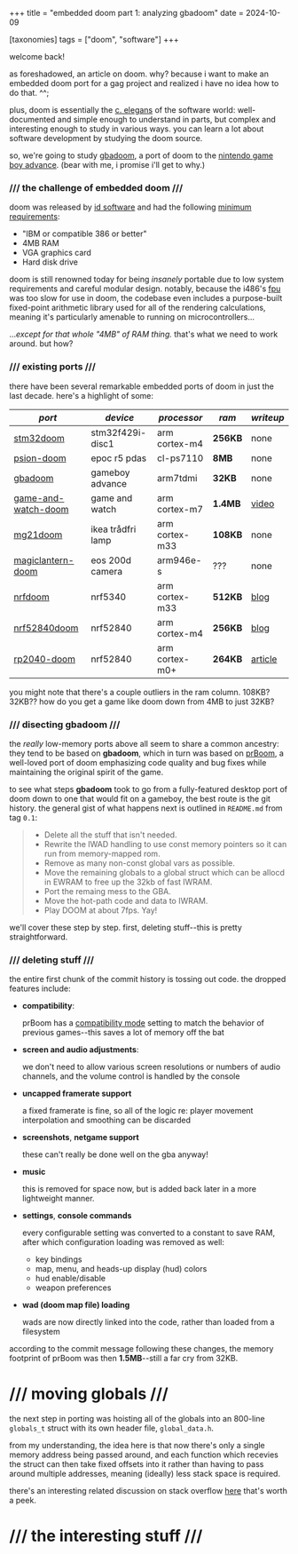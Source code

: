 +++
title = "embedded doom part 1: analyzing gbadoom"
date = 2024-10-09

[taxonomies]
tags = ["doom", "software"]
+++

welcome back!

as foreshadowed, an article on doom. why? because i want to make an embedded doom port for a gag project and realized i have no idea how to do that. ^^;

plus, doom is essentially the [c. elegans](https://en.wikipedia.org/wiki/Caenorhabditis_elegans) of the software world: well-documented and simple enough to understand in parts, but complex and interesting enough to study in various ways. you can learn a lot about software development by studying the doom source.

so, we're going to study [gbadoom](https://github.com/doomhack/GBADoom), a port of doom to the [nintendo game boy advance](https://en.wikipedia.org/wiki/Game_Boy_Advance). (bear with me, i promise i'll get to why.)

### /// the challenge of embedded doom ///

doom was released by [id software](https://en.wikipedia.org/wiki/Id_Software) and had the following [minimum requirements](https://www.reddit.com/r/gaming/comments/a4yi5t/original_doom_system_requirements_from_my_25_year/):

- "IBM or compatible 386 or better"
- 4MB RAM
- VGA graphics card
- Hard disk drive

doom is still renowned today for being _insanely_ portable due to low system requirements and careful modular design. notably, because the i486's [fpu](https://en.wikipedia.org/wiki/Floating-point_unit) was too slow for use in doom, the codebase even includes a purpose-built fixed-point arithmetic library used for all of the rendering calculations, meaning it's particularly amenable to running on microcontrollers... 

..._except for that whole "4MB" of RAM thing._ that's what we need to work around. but how?

### /// existing ports ///

there have been several remarkable embedded ports of doom in just the last decade. here's a highlight of some:

| _port_ | _device_ | _processor_ | _ram_ | _writeup_ |
| --- | --- | --- | --- | --- |
| [stm32doom](https://github.com/floppes/stm32doom) | stm32f429i-disc1 | arm cortex-m4 | **256KB** | none |  
| [psion-doom](https://github.com/doomhack/PsionDoom) | epoc r5 pdas | cl-ps7110 | **8MB** | none |
| [gbadoom](https://github.com/doomhack/GBADoom) | gameboy advance   | arm7tdmi       | **32KB**  | none    | 
| [game-and-watch-doom](https://github.com/ghidraninja/game-and-watch-doom) | game and watch    | arm cortex-m7  | **1.4MB** | [video](https://www.youtube.com/watch?v=sNg_S9UM5ps) |
| [mg21doom](https://github.com/marciopocebon/MG21DOOM) | ikea trådfri lamp | arm cortex-m33 | **108KB** | none    | 
| [magiclantern-doom](https://github.com/turtiustrek/magiclantern_doom) | eos 200d camera   | arm946e-s      | ???   | none    |  
| [nrfdoom](https://github.com/NordicPlayground/nrf-doom) | nrf5340           | arm cortex-m33 | **512KB** | [blog](https://devzone.nordicsemi.com/nordic/nordic-blog/b/blog/posts/doom-on-nrf5340) |
| [nrf52840doom](https://github.com/next-hack/nRF52840Doom) | nrf52840          | arm cortex-m4  | **256KB** | [blog](https://next-hack.com/index.php/2021/11/13/porting-doom-to-an-nrf52840-based-usb-bluetooth-le-dongle/) |
| [rp2040-doom](https://kilograham.github.io/rp2040-doom/) | nrf52840          | arm cortex-m0+ | **264KB** | [article](https://kilograham.github.io/rp2040-doom/) |

you might note that there's a couple outliers in the ram column. 108KB? 32KB?? how do you get a game like doom down from 4MB to just 32KB?

### /// disecting gbadoom ///

the _really_ low-memory ports above all seem to share a common ancestry: they tend to be based on **gbadoom**, which in turn was based on [prBoom](https://prboom.sourceforge.net/), a well-loved port of doom emphasizing code quality and bug fixes while maintaining the original spirit of the game. 

to see what steps **gbadoom** took to go from a fully-featured desktop port of doom down to one that would fit on a gameboy, the best route is the git history. the general gist of what happens next is outlined in `README.md` from tag `0.1`:

> - Delete all the stuff that isn't needed.
> - Rewrite the IWAD handling to use const memory pointers so it can run from memory-mapped rom.
> - Remove as many non-const global vars as possible.
> - Move the remaining globals to a global struct which can be allocd in EWRAM to free up the 32kb of fast IWRAM.
> - Port the remaing mess to the GBA.
> - Move the hot-path code and data to IWRAM.
> - Play DOOM at about 7fps. Yay!

we'll cover these step by step. first, deleting stuff--this is pretty straightforward. 

### /// deleting stuff ///

the entire first chunk of the commit history is tossing out code. the dropped features include:

- **compatibility**: 
  
  prBoom has a [compatibility mode](https://doomwiki.org/wiki/PrBoom) setting to match the behavior of previous games--this saves a lot of memory off the bat

- **screen and audio adjustments**: 

  we don't need to allow various screen resolutions or numbers of audio channels, and the volume control is handled by the console

- **uncapped framerate support**

  a fixed framerate is fine, so all of the logic re: player movement interpolation and smoothing can be discarded

- **screenshots**, **netgame support**

  these can't really be done well on the gba anyway!
  
- **music**

  this is removed for space now, but is added back later in a more lightweight manner.

- **settings**, **console commands**

  every configurable setting was converted to a constant to save RAM, after which configuration loading was removed as well: 

  - key bindings
  - map, menu, and heads-up display (hud) colors
  - hud enable/disable
  - weapon preferences

- **wad (doom map file) loading**

  wads are now directly linked into the code, rather than loaded from a filesystem

according to the commit message following these changes, the memory footprint of prBoom was then **1.5MB**--still a far cry from 32KB.

# /// moving globals ///

the next step in porting was hoisting all of the globals into an 800-line `globals_t` struct with its own header file, `global_data.h`. 

from my understanding, the idea here is that now there's only a single memory address being passed around, and each function which recevies the struct can then take fixed offsets into it rather than having to pass around multiple addresses, meaning (ideally) less stack space is required. 

there's an interesting related discussion on stack overflow [here](https://stackoverflow.com/questions/6687088/performance-implications-of-global-variables-in-c) that's worth a peek.

# /// the interesting stuff /// 
